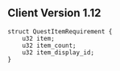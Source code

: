 ## Client Version 1.12

```rust,ignore
struct QuestItemRequirement {
    u32 item;    
    u32 item_count;    
    u32 item_display_id;    
}

```
